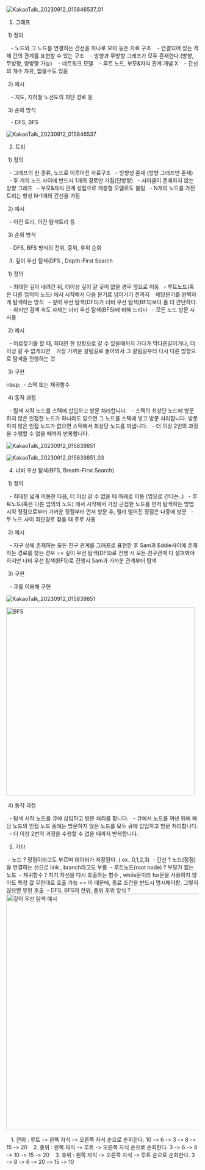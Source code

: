 ![KakaoTalk_20230912_015846537_01](https://github.com/Jino0403/Algorithm/assets/89855707/db67e477-ec54-41db-91f7-f46ec1f62ab0)

1. 그래프

&nbsp;1) 정의

 &nbsp;&nbsp; - 노드와 그 노드를 연결하는 간선을 하나로 모아 놓은 자료 구조
 &nbsp;&nbsp; - 연결되어 있는 객체 간의 관계를 표현할 수 있는 구조
 &nbsp;&nbsp; - 방향과 무방향 그래프가 모두 존재한다.(방향, 무방향, 양방향 가능)
 &nbsp;&nbsp; - 네트워크 모델
 &nbsp;&nbsp;  - 루트 노드, 부모&자식 관계 개념 X
 &nbsp;&nbsp;  - 간선의 개수 자유, 없을수도 있음

&nbsp;2) 예시

   &nbsp;&nbsp; - 지도, 지하철 노선도의 최단 경로 등

&nbsp;3) 순회 방식

   &nbsp;&nbsp; - DFS, BFS

![KakaoTalk_20230912_015846537](https://github.com/Jino0403/Algorithm/assets/89855707/ce87bc09-bdcc-4d5c-9cba-b3a814081ceb)

2. 트리

&nbsp;1)  정의

&nbsp;&nbsp;- 그래프의 한 종류, 노드로 이루어진 자료구조
&nbsp;&nbsp;- 방향성 존재 (방향 그래프만 존재)
&nbsp;&nbsp;- 두 개의 노드 사이에 반드시 1개의 경로만 가짐(단방향)
&nbsp;&nbsp;- 사이클이 존재하지 않는 방향 그래프
&nbsp;&nbsp;- 부모&자식 관계 성립으로 계층형 모델로도 불림
&nbsp;&nbsp;- N개의 노드를 가진 트리는 항상 N-1개의 간선을 가짐

&nbsp;2) 예시

&nbsp;&nbsp;- 이진 트리, 이진 탐색트리 등

&nbsp;3) 순회 방식

&nbsp;&nbsp;- DFS, BFS 방식의 전위, 중위, 후위 순회

3. 깊이 우선 탐색(DFS , Depth-First Search

&nbsp;1)  정의

&nbsp;&nbsp;- 최대한 깊이 내려간 뒤, 더이상 깊이 갈 곳이 없을 경우 옆으로 이동
&nbsp;&nbsp;- 루트노드(혹은 다른 임의의 노드) 에서 시작해서 다음 분기로 넘어가기 전까지
&nbsp;&nbsp;  해당분기를 완벽하게 탐색하는 방식
&nbsp;&nbsp;- 깊이 우선 탐색(DFS)가 너비 우선 탐색(BFS)보다 좀 더 간단하다.
&nbsp;&nbsp;- 하지만 검색 속도 자체는 너비 우선 탐색(BFS)에 비해 느리다
&nbsp;&nbsp;- 모든 노드 방문 시 사용

&nbsp;2)  예시

&nbsp;&nbsp;- 미로찾기를 할 때, 최대한 한 방향으로 갈 수 있을때까지 가다가 막다른길이거나, 더 이상 갈 수 없게되면
&nbsp;&nbsp;  가장 가까운 갈림길로 돌아와서 그 갈림길부터 다시 다른 방향으로 탐색을 진행하는 것

&nbsp;3)  구현

 nbsp;&nbsp;   - 스택 또는 재귀함수

&nbsp;4)  동작 과정

&nbsp;&nbsp;- 탐색 시작 노드를 스택에 삽입하고 방문 처리합니다.
&nbsp;&nbsp;- 스택의 최상단 노드에 방문하지 않은 인접한 노드가 하나라도 있으면 그 노드를 스택에 넣고 방문 처리합니다. 방문하지 않은 인접 노드가 없으면 스택에서 최상단 노드를 꺼냅니다.
&nbsp;&nbsp;- 더 이상 2번의 과정을 수행할 수 없을 때까지 반복합니다.

![KakaoTalk_20230912_015839851](https://github.com/Jino0403/Algorithm/assets/89855707/8711a207-3c3e-41fe-9377-604df152164d)

![KakaoTalk_20230912_015839851_03](https://github.com/Jino0403/Algorithm/assets/89855707/efffbbda-7ea9-4046-9329-2ddd5614b2bd)

4. 너비 우선 탐색(BFS, Breath-First Search)

&nbsp;1)  정의

&nbsp;&nbsp;- 최대한 넓게 이동한 다음, 더 이상 갈 수 없을 때 아래로 이동 (옆으로 간다는..)
&nbsp;&nbsp;- 루트노드(혹은 다른 임의의 노드) 에서 시작해서 가장 근접한 노드를 먼저 탐색하는 방법
&nbsp;&nbsp;  시작 정점으로부터 가까운 정점부터 먼저 방문 후, 멀리 떨어진 정점은 나중에 방문
&nbsp;&nbsp;- 두 노드 사이 최단경로 찾을 때 주로 사용

&nbsp;2)  예시

&nbsp;&nbsp;- 지구 상에 존재하는 모든 친구 관계를 그래프로 표현한 후 Sam과 Eddie사이에 존재하는 경로를 찾는 경우
  => 깊이 우선 탐색(DFS)로 진행 시 모든 친구관계 다 살펴봐야 하지만
  너비 우선 탐색(BFS)로 진행시 Sam과 가까운 관계부터 탐색

&nbsp;3)  구현

&nbsp;&nbsp;- 큐를 이용해 구현

![KakaoTalk_20230912_015839851](https://github.com/Jino0403/Algorithm/assets/89855707/8711a207-3c3e-41fe-9377-604df152164d)

<img width="493" alt="BFS" src="https://github.com/Jino0403/Algorithm/assets/89855707/d457944a-7177-4b5c-8485-1e70ef7ec092">

&nbsp;4)  동작 과정

&nbsp;&nbsp;- 탐색 시작 노드를 큐에 삽입하고 방문 처리를 합니다.
&nbsp;&nbsp;- 큐에서 노드를 꺼낸 뒤에 해당 노드의 인접 노드 중에는 방문하지 않은 노드를 모두 큐에 삽입하고 방문 처리합니다.
&nbsp;&nbsp;- 더 이상 2번의 과정을 수행할 수 없을 때까지 반복합니다.

5. 기타

&nbsp;- 노드 ? 정점이라고도 부르며 데이터가 저장된다. ( ex\_ 0,1,2,3)
&nbsp;- 간선 ? 노드(정점)을 연결하는 선으로 link , branch라고도 부름
&nbsp;- 루트노드(root node) ? 부모가 없는 노드
&nbsp;- 재귀함수 ? 자기 자신을 다시 호출하는 함수 , while문이라 for문을 사용하지 않아도 특정 값 무한대로 호출 가능
  => 이 때문에, 종료 조건을 반드시 명시해야함. 그렇지 않으면 무한 호출
&nbsp;- DFS, BFS의 전위, 중위 후위 방식 ?
  <img width="618" alt="깊이 우선 탐색 예시" src="https://github.com/Jino0403/Algorithm/assets/89855707/5f4894b4-90e0-4f92-a97a-47c4bbfd2f2d">

&nbsp;&nbsp;  1.  전위 : 루트 -> 왼쪽 자식 -> 오른쪽 자식 순으로 순회한다.
      10 -> 6 -> 3 -> 8 -> 15 -> 20
&nbsp;&nbsp;  2.  중위 : 왼쪽 자식 -> 루트 -> 오른쪽 자식 순으로 순회한다.
      3 -> 6 -> 8 -> 10 -> 15 -> 20
&nbsp;&nbsp;  3.  후위 : 왼쪽 자식 -> 오른쪽 자식 -> 루트 순으로 순회한다.
      3 -> 8 -> 6 -> 20 -> 15 -> 10
